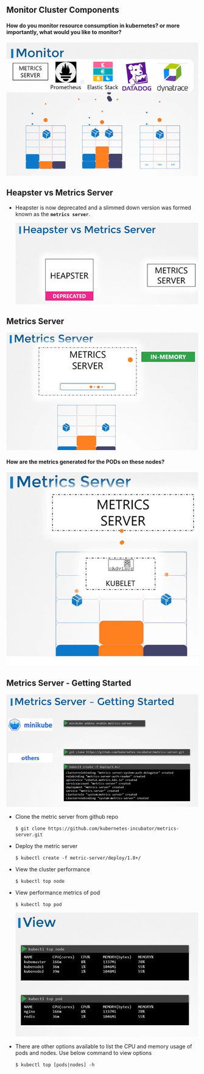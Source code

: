 ## Monitor Cluster Components

#### How do you monitor resource consumption in kubernetes? or more importantly, what would you like to monitor?
  ![alt text](lom1.png)
 
## Heapster vs Metrics Server
- Heapster is now deprecated and a slimmed down version was formed known as the **`metrics server`**.

  ![alt text](lom2.png)
  
## Metrics Server

  ![alt text](lom3.png)

#### How are the metrics generated for the PODs on these nodes?

  ![alt text](lom4.png)
  
## Metrics Server - Getting Started

  ![alt text](lom5.png)
  
- Clone the metric server from github repo
  ```
  $ git clone https://github.com/kubernetes-incubator/metrics-server.git
  ```
- Deploy the metric server
  ```
  $ kubectl create -f metric-server/deploy/1.8+/
  ```
  
- View the cluster performance
  ```
  $ kubectl top node
  ```
- View performance metrics of pod
  ```
  $ kubectl top pod
  ```
  
  ![alt text](lom6.png)

- There are other options available to list the CPU and memory usage of pods and nodes. Use below command to view options

      $ kubectl top [pods|nodes] -h